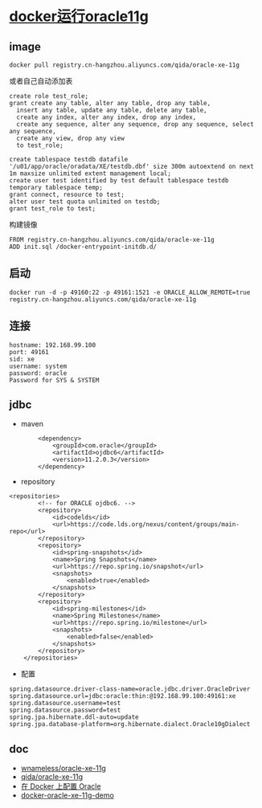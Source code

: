 # [docker运行oracle11g](https://www.cnblogs.com/davygeek/p/7510578.html)





## image

```
docker pull registry.cn-hangzhou.aliyuncs.com/qida/oracle-xe-11g
```

或者自己自动添加表

```
create role test_role;
grant create any table, alter any table, drop any table,
  insert any table, update any table, delete any table,
  create any index, alter any index, drop any index,
  create any sequence, alter any sequence, drop any sequence, select any sequence,
  create any view, drop any view
  to test_role;

create tablespace testdb datafile '/u01/app/oracle/oradata/XE/testdb.dbf' size 300m autoextend on next 1m maxsize unlimited extent management local;
create user test identified by test default tablespace testdb temporary tablespace temp;
grant connect, resource to test;
alter user test quota unlimited on testdb;
grant test_role to test;
```

构建镜像

```
FROM registry.cn-hangzhou.aliyuncs.com/qida/oracle-xe-11g
ADD init.sql /docker-entrypoint-initdb.d/
```

## 启动

```
docker run -d -p 49160:22 -p 49161:1521 -e ORACLE_ALLOW_REMOTE=true registry.cn-hangzhou.aliyuncs.com/qida/oracle-xe-11g
```

## 连接

```
hostname: 192.168.99.100
port: 49161
sid: xe
username: system
password: oracle
Password for SYS & SYSTEM
```

## jdbc

- maven

```
        <dependency>
            <groupId>com.oracle</groupId>
            <artifactId>ojdbc6</artifactId>
            <version>11.2.0.3</version>
        </dependency>
```

- repository

```
<repositories>
        <!-- for ORACLE ojdbc6. -->
        <repository>
            <id>codelds</id>
            <url>https://code.lds.org/nexus/content/groups/main-repo</url>
        </repository>
        <repository>
            <id>spring-snapshots</id>
            <name>Spring Snapshots</name>
            <url>https://repo.spring.io/snapshot</url>
            <snapshots>
                <enabled>true</enabled>
            </snapshots>
        </repository>
        <repository>
            <id>spring-milestones</id>
            <name>Spring Milestones</name>
            <url>https://repo.spring.io/milestone</url>
            <snapshots>
                <enabled>false</enabled>
            </snapshots>
        </repository>
    </repositories>
```

- 配置

```
spring.datasource.driver-class-name=oracle.jdbc.driver.OracleDriver
spring.datasource.url=jdbc:oracle:thin:@192.168.99.100:49161:xe
spring.datasource.username=test
spring.datasource.password=test
spring.jpa.hibernate.ddl-auto=update
spring.jpa.database-platform=org.hibernate.dialect.Oracle10gDialect
```

## doc

- [wnameless/oracle-xe-11g](https://hub.docker.com/r/wnameless/oracle-xe-11g/)
- [qida/oracle-xe-11g](https://dev.aliyun.com/detail.html?spm=5176.1972343.2.16.mwrZbe&repoId=5682)
- [在 Docker 上配置 Oracle](http://blog.csdn.net/zhousenshan/article/details/53072537)
- [docker-oracle-xe-11g-demo](https://github.com/muumin/docker-oracle-xe-11g-demo)